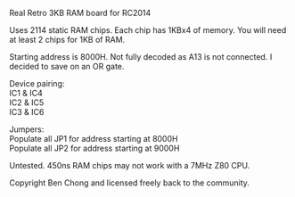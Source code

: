 Real Retro 3KB RAM board for RC2014
<p>
Uses 2114 static RAM chips. Each chip has 1KBx4 of memory. You will need at least 2 chips for 1KB of RAM.
<p>
Starting address is 8000H. Not fully decoded as A13 is not connected. I decided to save on an OR gate.
<p>
Device pairing:<br>
IC1 & IC4<br>
IC2 & IC5<br>
IC3 & IC6<br>
<p>
Jumpers:<br>
Populate all JP1 for address starting at 8000H<br>
Populate all JP2 for address starting at 9000H
<p>
Untested. 450ns RAM chips may not work with a 7MHz Z80 CPU.
<p>
Copyright Ben Chong and licensed freely back to the community.
